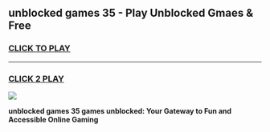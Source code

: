 
## unblocked games 35 - Play Unblocked Gmaes & Free
<h3>
<a href="https://premium.freeplayer.one?title=unblocked_games_35&ref=19F">CLICK TO PLAY</a></h3>
<hr>

<h3>
<a href="https://premium.freeplayer.one?title=unblocked_games_35&ref=19F">CLICK 2 PLAY</a>
  
</h3>

<a href="https://premium.freeplayer.one?title=unblocked_games_35&ref=19F/"><img src="https://clearcache.store/games.png"></a>


**unblocked games 35 games unblocked: Your Gateway to Fun and Accessible Online Gaming**
